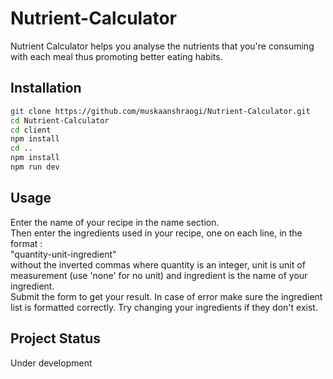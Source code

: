 # Nutrient-Calculator
Nutrient Calculator helps you analyse the nutrients that you're consuming with each meal thus promoting better eating habits.  

## Installation  
```bash  
git clone https://github.com/muskaanshraogi/Nutrient-Calculator.git  
cd Nutrient-Calculator  
cd client  
npm install  
cd ..  
npm install  
npm run dev  
```
  
## Usage
Enter the name of your recipe in the name section.  
Then enter the ingredients used in your recipe, one on each line, in the format :  
"quantity-unit-ingredient"  
without the inverted commas where quantity is an integer, unit is unit of measurement (use 'none' for no unit) and ingredient is the name of your ingredient.  
Submit the form to get your result.
In case of error make sure the ingredient list is formatted correctly. Try changing your ingredients if they don't exist.  

## Project Status  
Under development
